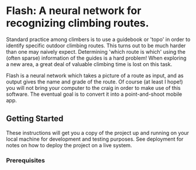# Flash:  A neural network for recognizing climbing routes.

Standard practice among climbers is to use a guidebook or 'topo' in order to identify specific outdoor climbing routes.  This turns out to be much harder than one may naively expect.  Determining 'which route is which' using the (often sparse) information of the guides is a hard problem!  When exploring a new area, a great deal of valuable climbing time is lost on this task.  

Flash is a neural network which takes a picture of a route as input, and as output gives the name and grade of the route.  Of course (at least I hope!) you will not bring your computer to the craig in order to make use of this software.  The eventual goal is to convert it into a point-and-shoot mobile app.  

## Getting Started

These instructions will get you a copy of the project up and running on your local machine for development and testing purposes. See deployment for notes on how to deploy the project on a live system.

### Prerequisites


